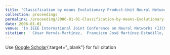 ```yaml
---
title: "Classification by means Evolutionary Product-Unit Neural Networks"
collection: proceedings
permalink: /proceeding/2006-01-01-Classification-by-means-Evolutionary-Product-Unit-Neural-Networks
date: 2006-01-01
venue: 'In IEEE International Joint Conference on Neural Networks (IJCNN 2006)'
citation: ' César Hervás-Martínez,  Francisco José Martínez-Estudillo,  Pedro Antonio Gutiérrez, &quot;Classification by means Evolutionary Product-Unit Neural Networks.&quot; In IEEE International Joint Conference on Neural Networks (IJCNN 2006), 2006, pp.2834--2842.'
---
```

Use [Google Scholar](https://scholar.google.com/scholar?q=Classification+by+means+Evolutionary+Product+Unit+Neural+Networks){:target="_blank"} for full citation